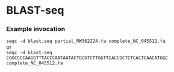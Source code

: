 # BLAST-seq
### Example invocation
`seqc -d blast.seq partial_MW362224.fa complete_NC_045512.fa`
<br/>or</br>
`seqc -d blast.seq CGGCCCCAAGGTTTACCCAATAATACTGCGTCTTGGTTCACCGCTCTCACTCAACATGGC complete_NC_045512.fa`
